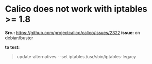 # Calico does not work with iptables >= 1.8
**Src.:** https://github.com/projectcalico/calico/issues/2322
**issue:** on debian/buster

**to test:** 
>update-alternatives --set iptables /usr/sbin/iptables-legacy
